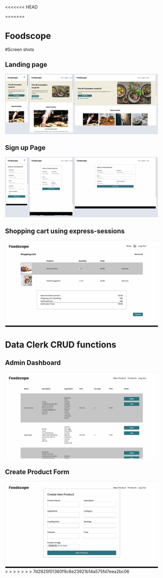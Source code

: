 <<<<<<< HEAD

=======

# Foodscope

#Screen shots

<h2>Landing page</h2>

<img src="./static/images/Untitled3.jpg">

<h2>Sign up Page</h2>
<img src="./static/images/sign-up.jpg">

<h2>Shopping cart using express-sessions</h2>
<img src="./static/images/Shopping_cart.jpg">

<h1>Data Clerk CRUD functions</h1>

<h2>Admin Dashboard</h2>
<img src="./static/images/data_clerk_products.jpg">

<h2>Create Product Form</h2>
<img src="./static/images/data_clerk_create.jpg">
> > > > > > > 7d2825f01360f9c6e23921b14a575fd7eea2bc06
